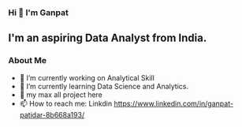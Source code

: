 ### Hi 👋  I'm Ganpat


## I'm an aspiring Data Analyst from India.

### About Me

- 🔭 I’m currently working on Analytical Skill
- 🌱 I’m currently learning Data Science and Analytics.
- 👯 my max all project here
- 📫 How to reach me: Linkdin https://www.linkedin.com/in/ganpat-patidar-8b668a193/

